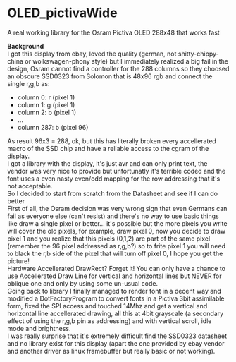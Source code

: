 # OLED_pictivaWide
A real working library for the Osram Pictiva OLED 288x48 that works fast<br>

<b>Background</b><br>
I got this display from ebay, loved the quality (german, not shitty-chippy-china or wolkswagen-phony style) but I immediately realized a big fail in the design, Osram cannot find a controller for the 288 columns so they choosed an obscure SSD0323 from Solomon that is 48x96 rgb and connect the single r,g,b as:<br>
 - column 0: r (pixel 1)
 - column 1: g (pixel 1)
 - column 2: b (pixel 1)
 - ...
 - column 287: b (pixel 96)
 
As result 96x3 = 288, ok, but this has literally broken every accellerated macro of the SSD chip and have a reliable access to the cgram of the display.<br> I got a library with the display, it's just avr and can only print text, the vendor was very nice to provide but unfortunatly it's terrible coded and the font uses a even nasty even/odd mapping for the row addressing that it's not acceptable.<br>
So I decided to start from scratch from the Datasheet and see if I can do better<br>
First of all, the Osram decision was very wrong sign that even Germans can fail as everyone else (can't resist) and there's no way to use basic things like draw a single pixel or better... it's possible but the more pixels you write will cover the old pixels, for example, draw pixel 0, now you decide to draw pixel 1 and you realize that this pixels (0,1,2) are part of the same pixel (remember the 96 pixel addressed as r,g,b?) so to frite pixel 1 you will need to black the r,b side of the pixel that will turn off pixel 0, I hope you get the picture!<br>
Hardware Accellerated DrawRect? Forget it! You can only have a chance to use Accellerated Draw Line for vertical and horizontal lines but NEVER for oblique one and only by using some un-usual code.<br>
Going back to library I finally managed to render font in a decent way and modified a DotFactoryProgram to convert fonts in a Pictiva 3bit assimilable form, fixed the SPI access and touched 14Mhz and get a vertical and horizontal line accellerated drawing, all this at 4bit grayscale (a secondary effect of using the r,g,b pin as addressing) and with vertical scroll, idle mode and brightness.<br>
I was really surprise that it's extremely difficult find the SSD0323 datasheet and no library exist for this display (apart the one provided by ebay vendor and another driver as linux framebuffer but really basic or not working).
